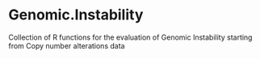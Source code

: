 # Genomic.Instability
Collection of R functions for the evaluation of Genomic Instability starting from Copy number alterations data
